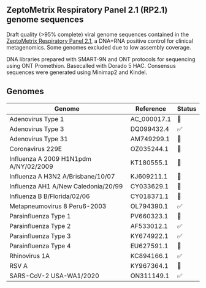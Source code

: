 ## ZeptoMetrix Respiratory Panel 2.1 (RP2.1) genome sequences

Draft quality (>95% complete) viral genome sequences contained in the [ZeptoMetrix Respiratory Panel 2.1](https://www.zeptometrix.com/us/en/nattrol-respiratory-panel-21-rp21-controls-12-x-03ml-3084), a DNA+RNA positive control for clinical metagenomics. Some genomes excluded due to low assembly coverage.

DNA libraries prepared with SMART-9N and ONT protocols for sequencing using ONT Promethion. Basecalled with Dorado 5 HAC. Consensus sequences were generated using Minimap2 and Kindel.

## Genomes

| Genome | Reference | Status |
|----------|-------------------|--------|
| Adenovirus Type 1 | AC_000017.1 | 🚧 |
| Adenovirus Type 3 | DQ099432.4 | ✅ |
| Adenovirus Type 31 | AM749299.1 | 🚧 |
| Coronavirus 229E | OZ035244.1 | 🚧 |
| Influenza A 2009 H1N1pdm A/NY/02/2009 | KT180555.1 | 🚧 |
| Influenza A H3N2 A/Brisbane/10/07 | KJ609211.1 | 🚧 |
| Influenza AH1 A/New Caledonia/20/99 | CY033629.1 | 🚧 |
| Influenza B B/Florida/02/06 | CY018371.1 | 🚧 |
| Metapneumovirus 8 Peru6-2003 | OL794390.1 | ✅ |
| Parainfluenza Type 1 | PV660323.1 | 🚧 |
| Parainfluenza Type 2 | AF533012.1 | ✅ |
| Parainfluenza Type 3 | KY674922.1 | ✅ |
| Parainfluenza Type 4 | EU627591.1 | 🚧 |
| Rhinovirus 1A | KC894166.1 | ✅ |
| RSV A | KY967364.1 | 🚧 |
| SARS-CoV-2 USA-WA1/2020 | ON311149.1 | ✅ |